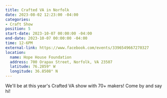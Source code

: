```yaml
---
title: Crafted VA in Norfolk
date: 2023-08-02 12:23:00 -04:00
categories:
- Craft Show
position: 5
start-date: 2023-10-07 00:00:00 -04:00
end-date: 2023-10-07 00:00:00 -04:00
time: 12-6PM
external-link: https://www.facebook.com/events/3396549667270327
location:
  name: Hope House Foundation
  address: 700 Orapax Street, Norfolk, VA 23507
  latitude: 76.2859° W
  longitude: 36.8508° N
---
```


We'll be at this year's Crafted VA show with 70+ makers! Come by and say hi!